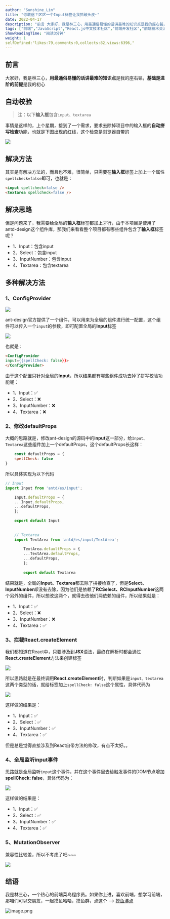 ```yaml
---
author: "Sunshine_Lin"
title: "你敢信？区区一个Input标签让我抓破头皮~"
date: 2022-04-17
description: "前言 大家好，我是林三心，用最通俗易懂的话讲最难的知识点是我的座右铭，基础是进阶的前提是我的初心 自动校验 事情是这样的，上个星期，接到了一个需求，要求去除掉项目中的输入框的自动拼写检查功能，也就是下"
tags: ["前端","JavaScript","React.js中文技术社区","前端开发社区","前端技术交流","前端框架教程","JavaScript 学习资源","CSS 技巧与最佳实践","HTML5 最新动态","前端工程师职业发展","开源前端项目","前端技术趋势"]
ShowReadingTime: "阅读3分钟"
weight: 1
selfDefined:"likes:79,comments:0,collects:82,views:6396,"
---
```

前言
--

大家好，我是林三心，**用最通俗易懂的话讲最难的知识点**是我的座右铭，**基础是进阶的前提**是我的初心

自动校验
----

> 注：以下**输入框**包含`input、textarea`

事情是这样的，上个星期，接到了一个需求，要求去除掉项目中的输入框的**自动拼写检查**功能，也就是下图出现的红线，这个检查是浏览器自带的

![](/images/jueJin/d3f5cd9e9079484.png)

解决方法
----

其实是有解决方法的，而且也不难，很简单，只需要在**输入框**标签上加上一个属性`spellcheck=false`即可，也就是：

```html
<input spellcheck=false />
<textarea spellcheck=false />

```

解决思路
----

但是问题来了，我需要给全局的**输入框**标签都加上才行，由于本项目是使用了antd-design这个组件库，那我们来看看整个项目都有哪些组件包含了**输入框**标签呢？

*   1、Input：包含input
*   2、Select：包含input
*   3、InputNumber：包含input
*   4、Textarea：包含textarea

多种解决方法
------

### 1、ConfigProvider

![](/images/jueJin/2f102de7b1bd4bd.png)

ant-design官方提供了一个组件，可以用来为全局的组件进行统一配置，这个组件可以传入一个`input`的参数，即可配置全局的**Input**标签

![](/images/jueJin/333f8a345b8c420.png)

也就是：

```html
<ConfigProvider
input={{spellCheck: false}}>
</ConfigProvider>
```

由于这个配置只针对全局的**Input**，所以结果都有哪些组件成功去掉了拼写校验功能呢：

*   1、Input：✅
*   2、Select：❌
*   3、InputNumber：❌
*   4、Textarea：❌

### 2、修改defaultProps

大概的思路就是，修改ant-design的源码中的**input**这一部分，给`Input、Textarea`这些组件加上一个defaultProps，这个defaultProps长这样：

```js
    const defaultProps = {
    spellCheck: false
}
```

所以具体实现为以下代码

```js
// Input
import Input from 'antd/es/input';

    Input.defaultProps = {
    ...Input.defaultProps,
    ...defaultProps,
    };
    
    export default Input
    
    
    // Textarea
    import TextArea from 'antd/es/input/TextArea';
    
        TextArea.defaultProps = {
        ...TextArea.defaultProps,
        ...defaultProps,
        };
        
        export default Textarea
```

结果就是，全局的**Input、Textarea**都去除了拼接检查了，但是**Select、InputNumber**却没有去除，因为他们是依赖了**RCSelect、RCInputNumber**这两个另外的组件，所以想改这两个，就得去改他们两依赖的组件，所以结果就是：

*   1、Input：✅
*   2、Select：❌
*   3、InputNumber：❌
*   4、Textarea：✅

### 3、拦截React.createElement

我们都知道在React中，只要涉及到**JSX**语法，最终在解析时都会通过**React.createElement**方法来创建标签

![](/images/jueJin/4aacd896ef9d474.png)

所以思路就是在最终调用**React.createElement**时，判断如果是`input、textarea`这两个类型的话，就给标签加上`spellCheck: false`这个属性，具体代码为

![](/images/jueJin/d392a7af9c7a4c0.png)

这样做的结果是：

*   1、Input：✅
*   2、Select：✅
*   3、InputNumber：✅
*   4、Textarea：✅

但是总是觉得直接涉及到React自带方法的修改，有点不太好。。

### 4、全局监听input事件

思路就是全局监听`input`这个事件，并在这个事件里去给触发事件的DOM节点增加**spellCheck: false**，具体代码为：

![](/images/jueJin/51a1013278ca4e8.png)

这样做的结果是：

*   1、Input：✅
*   2、Select：✅
*   3、InputNumber：✅
*   4、Textarea：✅

### 5、MutationObserver

兼容性比较差，所以不考虑了吧~~~

![](/images/jueJin/9b01afeecf9c4a8.png)

结语
--

我是林三心，一个热心的前端菜鸟程序员。如果你上进，喜欢前端，想学习前端，那咱们可以交朋友，一起摸鱼哈哈，摸鱼群，点这个 --> [摸鱼沸点](https://juejin.cn/pin/7035153948126216206 "https://juejin.cn/pin/7035153948126216206")

![image.png](/images/jueJin/643eeecf2b0d4a3.png)